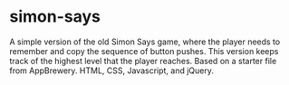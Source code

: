 # simon-says
A simple version of the old Simon Says game, where the player needs to remember and copy the sequence of button pushes.
This version keeps track of the highest level that the player reaches.
Based on a starter file from AppBrewery.
HTML, CSS, Javascript, and jQuery.
